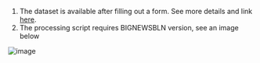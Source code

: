 1. The dataset is available after filling out a form. See more details and link [here](https://github.com/launchnlp/POLITICS).
2. The processing script requires BIGNEWSBLN version, see an image below

![image](https://github.com/Media-Bias-Group/MBIB/assets/67648067/cfb2c4ee-55f4-40bc-9cd5-cc56516edbf7)
